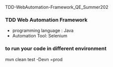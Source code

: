 TDD-WebAutomation-Framework_QE_Summer202

### TDD Web Automation Framework
- programming language : Java
- Automation Tool: Selenium 
### to run your code in different environment
mvn clean test -Devn =prod
